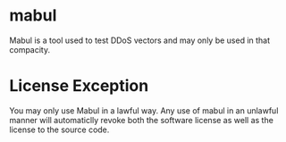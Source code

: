 # mabul
Mabul is a tool used to test DDoS vectors and may only be used in that compacity.

# License Exception

You may only use Mabul in a lawful way. Any use of mabul in an unlawful manner will automaticlly revoke both the
software license as well as the license to the source code. 
